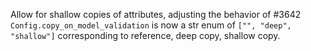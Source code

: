 Allow for shallow copies of attributes, adjusting the behavior of #3642
`Config.copy_on_model_validation` is now a str enum of `["", "deep", "shallow"]` corresponding to reference, deep copy, shallow copy.
